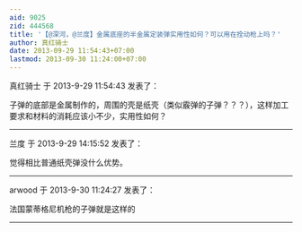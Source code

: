 ```yaml
---
aid: 9025
zid: 444568
title: '【@深河，@兰度】金属底座的半金属定装弹实用性如何？可以用在拴动枪上吗？'
author: 真红骑士
date: 2013-09-29 11:54:43+07:00
lastmod: 2013-09-30 11:24:00+07:00
---
```


真红骑士 于 2013-9-29 11:54:43 发表了：

子弹的底部是金属制作的，周围的壳是纸壳（类似霰弹的子弹？？？），这样加工要求和材料的消耗应该小不少，实用性如何？

---------

兰度 于 2013-9-29 14:15:52 发表了：

觉得相比普通纸壳弹没什么优势。

---------

arwood 于 2013-9-30 11:24:27 发表了：

法国蒙蒂格尼机枪的子弹就是这样的

---------

